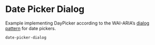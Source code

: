 # Date Picker Dialog

Example implementing DayPicker according to the WAI-ARIA’s [dialog pattern](https://www.w3.org/TR/wai-aria-practices/examples/dialog-modal/datepicker-dialog.html) for date pickers.

```include-example dependencies=popper,react-popper,@popperjs/core,focus-trap-react,prop-types
date-picker-dialog
```
